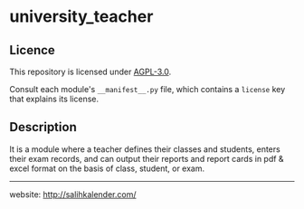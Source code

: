 # university_teacher

## Licence

This repository is licensed under [AGPL-3.0](https://github.com/OCA/product-attribute/blob/15.0/LICENSE).

Consult each module's `__manifest__.py` file, which contains a `license` key that explains its license.

## Description

It is a module where a teacher defines their classes and students, enters their exam records, and can output their reports and report cards in pdf & excel format on the basis of class, student, or exam.

------

website: http://salihkalender.com/
